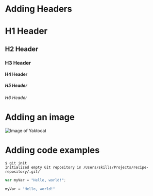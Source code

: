 # Adding Headers

# H1 Header
## H2 Header
### H3 Header
#### H4 Header
##### H5 Header
###### H6 Header

# Adding an image

![Image of Yaktocat](https://octodex.github.com/images/yaktocat.png)

# Adding code examples

```
$ git init
Initialized empty Git repository in /Users/skills/Projects/recipe-repository/.git/
```

``` javascript
var myVar = "Hello, world!";
```

``` python
myVar = "Hello, world!"
```

